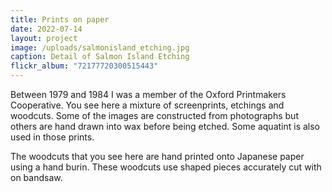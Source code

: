 ```yaml
---
title: Prints on paper
date: 2022-07-14
layout: project
image: /uploads/salmonisland_etching.jpg
caption: Detail of Salmon Island Etching
flickr_album: "72177720300515443"
---
```


Between 1979 and 1984 I was a member of the Oxford Printmakers Cooperative. You see here a mixture of screenprints, etchings and woodcuts. Some of the images are constructed from photographs but others are hand drawn into wax before being etched. Some aquatint is also used in those prints.

The woodcuts that you see here are hand printed onto Japanese paper using a hand burin. These woodcuts use shaped pieces accurately cut with on bandsaw.
